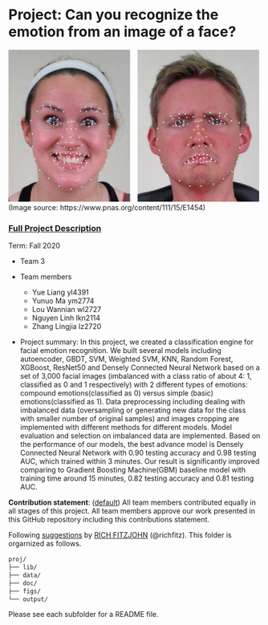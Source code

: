 # Project: Can you recognize the emotion from an image of a face? 
<img src="figs/CE.jpg" alt="Compound Emotions" width="500"/>
(Image source: https://www.pnas.org/content/111/15/E1454)

### [Full Project Description](doc/project3_desc.md)

Term: Fall 2020

+ Team 3
+ Team members
	+ Yue Liang yl4391
	+ Yunuo Ma ym2774
	+ Lou Wannian wl2727
	+ Nguyen Linh lkn2114
	+ Zhang Lingjia lz2720

+ Project summary: In this project, we created a classification engine for facial emotion recognition. We built several models including autoencoder, GBDT, SVM, Weighted SVM, KNN, Random Forest, XGBoost, ResNet50 and Densely Connected Neural Network based on a set of 3,000 facial images (imbalanced with a class ratio of about 4: 1, classified as 0 and 1 respectively) with 2 different types of emotions: compound emotions(classified as 0) versus simple (basic) emotions(classified as 1). Data preprocessing including dealing with imbalanced data (oversampling or generating new data for the class with smaller number of original samples) and images cropping are implemented with different methods for different models. Model evaluation and selection on imbalanced data are implemented. Based on the performance of our models, the best advance model is Densely Connected Neural Network with 0.90 testing accuracy and 0.98 testing AUC, which trained within 3 minutes. Our result is significantly improved comparing to Gradient Boosting Machine(GBM) baseline model with training time around 15 minutes, 0.82 testing accuracy and 0.81 testing AUC. 
	
**Contribution statement**: ([default](doc/a_note_on_contributions.md)) All team members contributed equally in all stages of this project. All team members approve our work presented in this GitHub repository including this contributions statement. 

Following [suggestions](http://nicercode.github.io/blog/2013-04-05-projects/) by [RICH FITZJOHN](http://nicercode.github.io/about/#Team) (@richfitz). This folder is orgarnized as follows.


```
proj/
├── lib/
├── data/
├── doc/
├── figs/
└── output/
```

Please see each subfolder for a README file.

